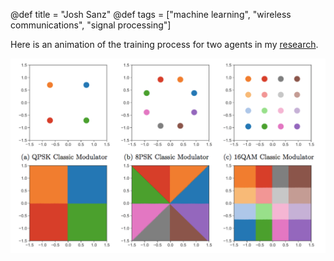 @def title = "Josh Sanz"
@def tags = ["machine learning", "wireless communications", "signal processing"]

Here is an animation of the training process for two agents in my [research](/research/).

![Classic mods](/assets/classic_mods.png)

